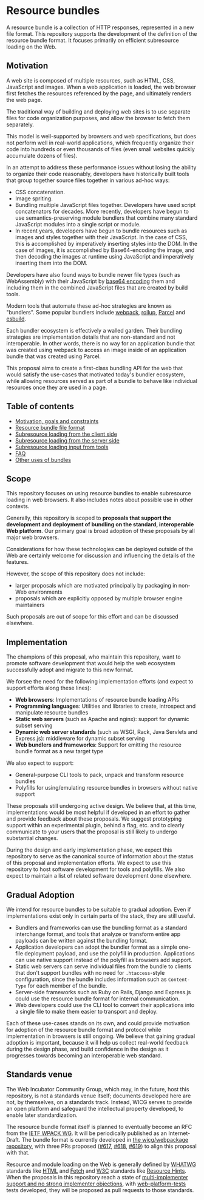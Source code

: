 # Resource bundles

A resource bundle is a collection of HTTP responses, represented in a new file format. This repository supports the development of the definition of the resource bundle format. It focuses primarily on efficient subresource loading on the Web.

## Motivation

A web site is composed of multiple resources, such as HTML, CSS, JavaScript and images. When a web application is loaded, the web browser first fetches the resources referenced by the page, and ultimately renders the web page.

The traditional way of building and deploying web sites is to use separate files for code organization purposes, and allow the browser to fetch them separately.

This model is well-supported by browsers and web specifications, but does not perform well in real-world applications, which frequently organize their code into hundreds or even thousands of files (even small websites quickly accumulate dozens of files).

In an attempt to address these performance issues without losing the ability to organize their code reasonably, developers have historically built tools that group together source files together in various ad-hoc ways:

- CSS concatenation.
- Image spriting.
- Bundling multiple JavaScript files together. Developers have used script concatenators for decades. More recently, developers have begun to use semantics-preserving module bundlers that combine many standard JavaScript modules into a single script or module.
- In recent years, developers have begun to bundle resources such as images and styles together with their JavaScript. In the case of CSS, this is accomplished by imperatively inserting styles into the DOM. In the case of images, it is accomplished by Base64-encoding the image, and then decoding the images at runtime using JavaScript and imperatively inserting them into the DOM.

Developers have also found ways to bundle newer file types (such as WebAssembly) with their JavaScript by [base64 encoding](https://guido.io/posts/embedding-webassembly-in-javascript/) them and including them in the combined JavaScript files that are created by build tools.

Modern tools that automate these ad-hoc strategies are known as "bundlers". Some popular bundlers include [webpack](https://webpack.js.org/), [rollup](https://rollupjs.org/guide/en/), [Parcel](https://parceljs.org/) and [esbuild](https://esbuild.github.io/).

Each bundler ecosystem is effectively a walled garden. Their bundling strategies are implementation details that are non-standard and not interoperable. In other words, there is no way for an application bundle that was created using webpack to access an image inside of an application bundle that was created using Parcel.

This proposal aims to create a first-class bundling API for the web that would satisfy the use-cases that motivated today's bundler ecosystem, while allowing resources served as part of a bundle to behave like individual resources once they are used in a page.

## Table of contents

- [Motivation, goals and constraints](./motivation.md)
- [Resource bundle file format](./bundle-format.md)
- [Subresource loading from the client side](./subresource-loading.md)
- [Subresource loading from the server side](./subresource-loading-server.md)
- [Subresource loading input from tools](./subresource-loading-tools.md)
- [FAQ](./faq.md)
- [Other uses of bundles](./other-uses.md)

## Scope

This repository focuses on using resource bundles to enable subresource loading in web browsers. It also includes notes about possible use in other contexts.

Generally, this repository is scoped to **proposals that support the development and deployment of bundling on the standard, interoperable Web platform**. Our primary goal is broad adoption of these proposals by all major web browsers.

Considerations for how these technologies can be deployed outside of the Web are certainly welcome for discussion and influencing the details of the features.

However, the scope of this repository does not include:

- larger proposals which are motivated principally by packaging in non-Web environments
- proposals which are explicitly opposed by multiple browser engine maintainers

Such proposals are out of scope for this effort and can be discussed elsewhere.

## Implementation

The champions of this proposal, who maintain this repository, want to promote software development that would help the web ecosystem successfully adopt and migrate to this new format.

We forsee the need for the following implementation efforts (and expect to support efforts along these lines):

- **Web browsers**: Implementations of resource bundle loading APIs
- **Programming languages**: Utilities and libraries to create, introspect and manipulate resource bundles
- **Static web servers** (such as Apache and nginx): support for dynamic subset serving
- **Dynamic web server standards** (such as WSGI, Rack, Java Servlets and Express.js): middleware for dynamic subset serving
- **Web bundlers and frameworks**: Support for emitting the resource bundle format as a new target type

We also expect to support:

- General-purpose CLI tools to pack, unpack and transform resource bundles
- Polyfills for using/emulating resource bundles in browsers without native support

These proposals still undergoing active design. We believe that, at this time, implementations would be most helpful if developed in an effort to gather and provide feedback about these proposals. We suggest prototyping support within an experimental plugin, behind a flag, etc. and to clearly communicate to your users that the proposal is still likely to undergo substantial changes.

During the design and early implementation phase, we expect this repository to serve as the canonical source of information about the status of this proposal and implementation efforts. We expect to use this repository to host software development for tools and polyfills. We also expect to maintain a list of related software development done elsewhere.

## Gradual Adoption

We intend for resource bundles to be suitable to gradual adoption. Even if implementations exist only in certain parts of the stack, they are still useful.

- Bundlers and frameworks can use the bundling format as a standard interchange format, and tools that analyze or transform entire app payloads can be written against the bundling format.
- Application developers can adopt the bundler format as a simple one-file deployment payload, and use the polyfill in production. Applications can use native support instead of the polyfill as browsers add support.
- Static web servers can serve individual files from the bundle to clients that don't support bundles with no need for `.htaccess`-style configuration, since the bundle includes information such as `Content-Type` for each member of the bundle.
- Server-side frameworks such as Ruby on Rails, Django and Express.js could use the resource bundle format for internal communication.
- Web developers could use the CLI tool to convert their applications into a single file to make them easier to transport and deploy.

Each of these use-cases stands on its own, and could provide motivation for adoption of the resource bundle format and protocol while implementation in browsers is still ongoing. We believe that gaining gradual adoption is important, because it will help us collect real-world feedback during the design phase, and build confidence in the design as it progresses towards becoming an interoperable web standard.

## Standards venue

The Web Incubator Community Group, which may, in the future, host this repository, is not a standards venue itself; documents developed here are not, by themselves, on a standards track. Instead, WICG serves to provide an open platform and safeguard the intellectual property developed, to enable later standardization.

The resource bundle format itself is planned to eventually become an RFC from the [IETF WPACK WG](https://datatracker.ietf.org/wg/wpack/about/). It will be periodically published as an Internet-Draft. The bundle format is currently developed in [the wicg/webpackage repository](https://github.com/WICG/webpackage/blob/master/draft-yasskin-wpack-bundled-exchanges.md), with three PRs proposed ([#617](https://github.com/WICG/webpackage/pull/617), [#618](https://github.com/WICG/webpackage/pull/618), [#619](https://github.com/WICG/webpackage/pull/619)) to align this proposal with that.

Resource and module loading on the Web is generally defined by [WHATWG](https://whatwg.org/) standards like [HTML](https://html.spec.whatwg.org/) and [Fetch](https://fetch.spec.whatwg.org/) and [W3C](https://www.w3.org/) standards like [Resource Hints](https://w3c.github.io/resource-hints/). When the proposals in this repository reach a state of [multi-implementer support and no strong implementer objections](https://whatwg.org/working-mode), with [web-platform-tests](https://github.com/web-platform-tests/wpt/) tests developed, they will be proposed as pull requests to those standards.
